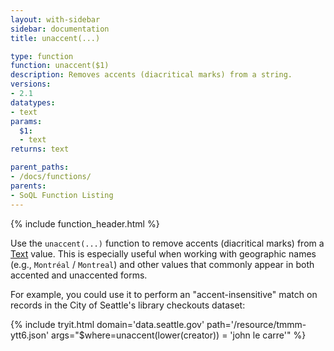 ```yaml
---
layout: with-sidebar
sidebar: documentation
title: unaccent(...)

type: function
function: unaccent($1)
description: Removes accents (diacritical marks) from a string.
versions:
- 2.1
datatypes:
- text
params:
  $1:
  - text
returns: text

parent_paths:
- /docs/functions/
parents:
- SoQL Function Listing
---
```


{% include function_header.html %}

Use the `unaccent(...)` function to remove accents (diacritical marks) from a [Text](/docs/datatypes/text.html) value. This is especially useful when working with geographic names (e.g., `Montréal` / `Montreal`) and other values that commonly appear in both accented and unaccented forms.

For example, you could use it to perform an "accent-insensitive" match on records in the City of Seattle's library checkouts dataset:

{% include tryit.html domain='data.seattle.gov' path='/resource/tmmm-ytt6.json' args="$where=unaccent(lower(creator)) = 'john le carre'" %}
